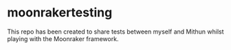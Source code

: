 # moonrakertesting
This repo has been created to share tests between myself and Mithun whilst playing with the Moonraker framework.
